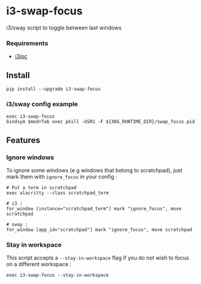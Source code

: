 # i3-swap-focus

i3/sway script to toggle between last windows

### Requirements

* [i3ipc](https://github.com/altdesktop/i3ipc-python)

## Install

```
pip install --upgrade i3-swap-focus
```

### i3/sway config example

```
exec i3-swap-focus
bindsym $mod+Tab exec pkill -USR1 -F ${XDG_RUNTIME_DIR}/swap_focus.pid
```

## Features

### Ignore windows

To ignore some windows (e.g windows that belong to scratchpad), just mark them with ``ignore_focus`` in your config :

```
# Put a term in scratchpad
exec alacritty --class scratchpad_term

# i3 :
for_window [instance="scratchpad_term"] mark "ignore_focus", move scratchpad

# sway :
for_window [app_id="scratchpad"] mark "ignore_focus", move scratchpad
```

### Stay in workspace

This script accepts a ``--stay-in-workspace`` flag if you do not wish to focus on a different workspace :
```
exec i3-swap-focus --stay-in-workspace
```
